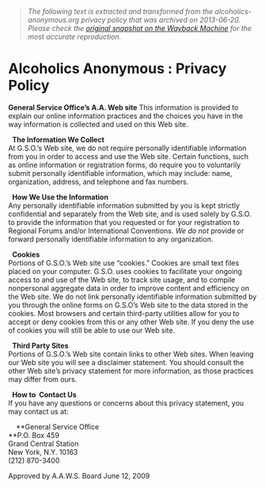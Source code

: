 > *The following text is extracted and transformed from the alcoholics-anonymous.org privacy policy that was archived on 2013-06-20. Please check the [original snapshot on the Wayback Machine](https://web.archive.org/web/20130620084745id_/http%3A//www.alcoholics-anonymous.org/lang/en/subpage.cfm%3Fpage%3D25) for the most accurate reproduction.*

# Alcoholics Anonymous : Privacy Policy

  
**General Service Office’s A.A. Web site** This information is provided to explain our online information practices and the choices you have in the way information is collected and used on this Web site.

  **The Information We Collect**  
At G.S.O.’s Web site, we do not require personally identifiable information from you in order to access and use the Web site. Certain functions, such as online information or registration forms, do require you to voluntarily submit personally identifiable information, which may include: name, organization, address, and telephone and fax numbers.

  **How We Use the Information**  
Any personally identifiable information submitted by you is kept strictly confidential and separately from the Web site, and is used solely by G.S.O. to provide the information that you requested or for your registration to Regional Forums and/or International Conventions. _We do not_ provide or forward personally identifiable information to any organization.

  **Cookies**  
Portions of G.S.O.’s Web site use “cookies.” Cookies are small text files placed on your computer. G.S.O. uses cookies to facilitate your ongoing access to and use of the Web site, to track site usage, and to compile nonpersonal aggregate data in order to improve content and efficiency on the Web site. We do not link personally identifiable information submitted by you through the online forms on G.S.O’s Web site to the data stored in the cookies. Most browsers and certain third-party utilities allow for you to accept or deny cookies from this or any other Web site. If you deny the use of cookies you will still be able to use our Web site.

  **Third Party Sites**  
Portions of G.S.O.’s Web site contain links to other Web sites. When leaving our Web site you will see a disclaimer statement. You should consult the other Web site’s privacy statement for more information, as those practices may differ from ours.

  **How to  Contact Us**  
If you have any questions or concerns about this privacy statement, you may contact us at:

    **General Service Office  
**P.O. Box 459  
Grand Central Station  
New York, N.Y. 10163  
(212) 870-3400

Approved by A.A.W.S. Board June 12, 2009
